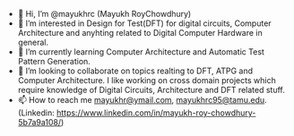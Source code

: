 - 👋 Hi, I’m @mayukhrc (Mayukh RoyChowdhury)
- 👀 I’m interested in Design for Test(DFT) for digital circuits, Computer Architecture and anyhting related to Digital Computer Hardware in general.
- 🌱 I’m currently learning Computer Architecture and Automatic Test Pattern Generation.
- 💞️ I’m looking to collaborate on topics realting to DFT, ATPG and Computer Architecture. I like working on cross domain projects which require knowledge of Digital Circuits, Architecture and DFT related stuff.
- 📫 How to reach me mayukhr@ymail.com, mayukhrc95@tamu.edu. (Linkedin: https://www.linkedin.com/in/mayukh-roy-chowdhury-5b7a9a108/)

<!---
mayukhrc/mayukhrc is a ✨ special ✨ repository because its `README.md` (this file) appears on your GitHub profile.
You can click the Preview link to take a look at your changes.
--->
